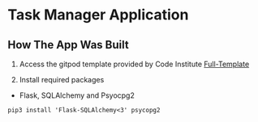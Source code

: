 # Task Manager Application

## How The App Was Built

1. Access the gitpod template provided by Code Institute [Full-Template](https://github.com/Code-Institute-Org/gitpod-full-template)

2. Install required packages

- Flask, SQLAlchemy and Psyocpg2
```
pip3 install 'Flask-SQLAlchemy<3' psycopg2
```

